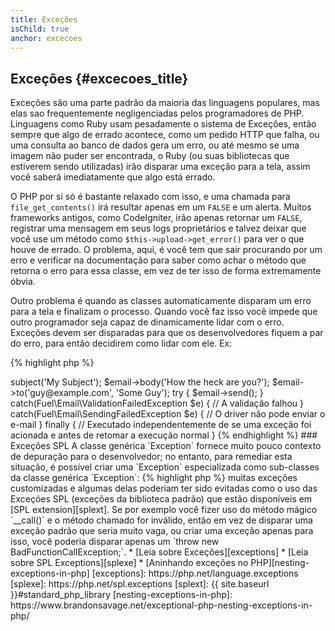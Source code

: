 ```yaml
---
title: Exceções
isChild: true
anchor: excecoes
---
```


## Exceções {#excecoes_title}

Exceções são uma parte padrão da maioria das linguagens populares, mas elas sao frequentemente negligenciadas pelos
programadores de PHP. Linguagens como Ruby usam pesadamente o sistema de Exceções, então sempre que algo de errado
acontece, como um pedido HTTP que falha, ou uma consulta ao banco de dados gera um erro, ou até mesmo se uma imagem
não puder ser encontrada, o Ruby (ou suas bibliotecas que estiverem sendo utilizadas) irão disparar uma exceção para
a tela, assim você saberá imediatamente que algo está errado.

O PHP por si só é bastante relaxado com isso, e uma chamada para `file_get_contents()` irá resultar apenas em um `FALSE`
e um alerta. Muitos frameworks antigos, como CodeIgniter, irão apenas retornar um `FALSE`, registrar
uma mensagem em seus logs proprietários e talvez deixar que você use um método como `$this->upload->get_error()` para
ver o que houve de errado. O problema, aqui, é você tem que sair procurando por um erro e verificar na documentação para
saber como achar o método que retorna o erro para essa classe, em vez de ter isso de forma extremamente óbvia.

Outro problema é quando as classes automaticamente disparam um erro para a tela e finalizam o processo. Quando você
faz isso você impede que outro programador seja capaz de dinamicamente lidar com o erro. Exceções devem ser disparadas
para que os desenvolvedores fiquem a par do erro, para então decidirem como lidar com ele. Ex:

{% highlight php %}
<?php
$email = new Fuel\Email;
$email->subject('My Subject');
$email->body('How the heck are you?');
$email->to('guy@example.com', 'Some Guy');

try
{
    $email->send();
}
catch(Fuel\Email\ValidationFailedException $e)
{
    // A validação falhou
}
catch(Fuel\Email\SendingFailedException $e)
{
    // O driver não pode enviar o e-mail
}
finally
{
    // Executado independentemente de se uma exceção foi acionada e antes de retomar a execução normal
}
{% endhighlight %}

### Exceções SPL

A classe genérica `Exception` fornece muito pouco contexto de depuração para o desenvolvedor; no entanto, para remediar 
esta situação, é possível criar uma `Exception` especializada como sub-classes da classe genérica `Exception`:

{% highlight php %}
<?php
class ValidationException extends Exception {}
{% endhighlight %}

Isso significa que você pode adicionar múltiplos blocos de captura para lidar com diferentes Exceções. Isso pode lhe
levar a criação de <em>muitas</em> exceções customizadas e algumas delas poderiam ter sido evitadas como o uso das
Exceções SPL (exceções da biblioteca padrão) que estão disponíveis em [SPL extension][splext].

Se por exemplo você fizer uso do método mágico `__call()` e o método chamado for inválido, então em vez de disparar
uma exceção padrão que seria muito vaga, ou criar uma exceção apenas para isso, você poderia disparar apenas um
`throw new BadFunctionCallException;`.

* [Leia sobre Exceções][exceptions]
* [Leia sobre SPL Exceptions][splexe]
* [Aninhando exceções no PHP][nesting-exceptions-in-php]


[exceptions]: https://php.net/language.exceptions
[splexe]: https://php.net/spl.exceptions
[splext]: {{ site.baseurl }}#standard_php_library
[nesting-exceptions-in-php]: https://www.brandonsavage.net/exceptional-php-nesting-exceptions-in-php/